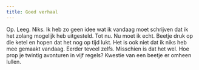 ```yaml
---
title: Goed verhaal
---
```

Op. Leeg. Niks. Ik heb zo geen idee wat ik vandaag moet schrijven dat ik het zolang mogelijk heb uitgesteld. Tot nu. Nu moet ik echt. Beetje druk op die ketel en hopen dat het nog op tijd lukt. Het is ook niet dat ik niks heb mee gemaakt vandaag. Eerder teveel zelfs. Misschien is dat het wel. Hoe prop je 
twintig avonturen in vijf regels? Kwestie van een beetje er omheen lullen.
